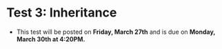 # Test 3: Inheritance
+ This test will be posted on **Friday, March 27th** and is due on **Monday, March 30th at 4:20PM.**

